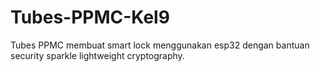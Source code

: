 # Tubes-PPMC-Kel9
Tubes PPMC membuat smart lock menggunakan esp32 dengan bantuan security sparkle lightweight cryptography. 
